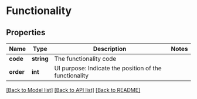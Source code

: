 # Functionality

## Properties
Name | Type | Description | Notes
------------ | ------------- | ------------- | -------------
**code** | **string** | The functionality code | 
**order** | **int** | UI purpose: Indicate the position of the functionality | 

[[Back to Model list]](../README.md#documentation-for-models) [[Back to API list]](../README.md#documentation-for-api-endpoints) [[Back to README]](../README.md)


